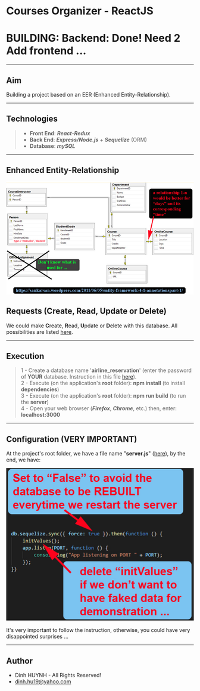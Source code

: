 # Courses Organizer - ReactJS

# BUILDING: Backend: Done! Need 2 Add frontend ...

---

## Aim
Building a project based on an EER (Enhanced Entity-Relationship).

---

## Technologies
> * **Front End**: ***React-Redux***
> * **Back End**: ***Express/Node.js*** + ***Sequelize*** (ORM)
> * **Database**: ***mySQL***

---------------

## Enhanced Entity-Relationship

![alt text](assets/img/SchoolDataModel.jpg)

## Requests (**C**reate, **R**ead, **U**pdate or **D**elete)
We could make **C**reate, **R**ead, **U**pdate or **D**elete with this database. All possibilities are listed [here](./assets/docs/requests.md).

---


## Execution

> 1 - Create a database name '**airline_reservation**' (enter the password of **YOUR** database. Instruction in this file [here](https://github.com/DinhLeGaulois2/sql_react_redux_courses_organizer/blob/master/server/models/index.js)).<br/>
> 2 - Execute (on the application's **root** folder): **npm install** (to install **dependencies**)<br/>
> 3 - Execute (on the application's **root** folder): **npm run build** (to run the **server**)<br/>
> 4 - Open your web browser (***Firefox***, ***Chrome***, etc.) then, enter: **localhost:3000**<br/>


---

## Configuration (VERY IMPORTANT)

At the project's root folder, we have a file name "**server.js**" ([here](https://github.com/DinhLeGaulois2/sql_react_redux_courses_organizer/blob/master/server.js)), by the end, we have:

![alt text](assets/img/server_config.jpg)

It's very important to follow the instruction, otherwise, you could have very disappointed surprises ...

---------------

## Author
* Dinh HUYNH - All Rights Reserved!
* dinh.hu19@yahoo.com